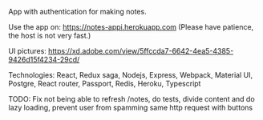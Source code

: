 App with authentication for making notes.

Use the app on: https://notes-appi.herokuapp.com (Please have patience, the host is not very fast.)

UI pictures: https://xd.adobe.com/view/5ffccda7-6642-4ea5-4385-9426d15f4234-29cd/

Technologies: React, Redux saga, Nodejs, Express, Webpack, Material UI, Postgre, React router, Passport, Redis, Heroku, Typescript

TODO: Fix not being able to refresh /notes, do tests, divide content and do lazy loading, prevent user from spamming same http request with buttons
